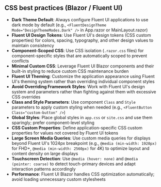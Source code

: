 ## CSS best practices (Blazor / Fluent UI)

- **Dark Theme Default**: Always configure Fluent UI applications to use dark mode by default (e.g., `<FluentDesignTheme Mode="DesignThemeModes.Dark" />` in App.razor or MainLayout.razor)
- **Fluent UI Design Tokens**: Use Fluent UI's design tokens (CSS custom properties) for colors, spacing, typography, and other design values to maintain consistency
- **Component-Scoped CSS**: Use CSS isolation (`.razor.css` files) for component-specific styles that are automatically scoped to prevent conflicts
- **Minimal Custom CSS**: Leverage Fluent UI Blazor components and their built-in styling to reduce custom CSS maintenance burden
- **Fluent UI Theming**: Customize the application appearance using Fluent UI's theming system rather than overriding individual component styles
- **Avoid Overriding Framework Styles**: Work with Fluent UI's design system and parameters rather than fighting against them with excessive CSS overrides
- **Class and Style Parameters**: Use component `Class` and `Style` parameters to apply custom styling when needed (e.g., `<FluentButton Class="custom-button" />`)
- **Global Styles**: Place global styles in `app.css` or `site.css` and use them sparingly; prefer component-level styling
- **CSS Custom Properties**: Define application-specific CSS custom properties for values not covered by Fluent UI tokens
- **Large Screen Media Queries**: Use custom media queries for displays beyond Fluent UI's 1024px breakpoint (e.g., `@media (min-width: 1920px)` for FHD+, `@media (min-width: 2560px)` for 4K) to optimize layout and content density on large displays
- **Touchscreen Detection**: Use `@media (hover: none)` and `@media (pointer: coarse)` to detect touch-primary devices and adapt interaction patterns accordingly
- **Performance**: Fluent UI Blazor handles CSS optimization automatically; avoid loading unnecessary custom stylesheets
